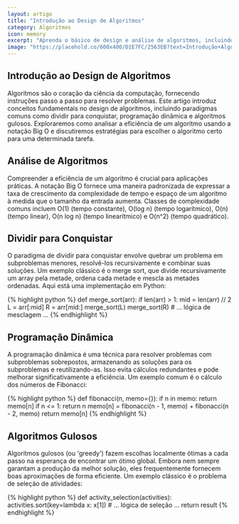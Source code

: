 ```yaml
---
layout: artigo
title: "Introdução ao Design de Algoritmos"
category: Algoritmos
icon: memory
excerpt: "Aprenda o básico de design e análise de algoritmos, incluindo paradigmas comuns como dividir para conquistar, programação dinâmica e algoritmos gulosos."
image: "https://placehold.co/600x400/D1E7FC/2563EB?text=Introdução+Algoritmos"
---
```


<article>
    <h1 class="text-4xl font-extrabold tracking-tight text-[var(--text-primary)] sm:text-5xl">Introdução ao Design de Algoritmos</h1>
    <p class="mt-6 text-lg text-[var(--text-secondary)]">
        Algoritmos são o coração da ciência da computação, fornecendo instruções passo a passo para resolver problemas. Este artigo introduz conceitos fundamentais no design de algoritmos, incluindo paradigmas comuns como dividir para conquistar, programação dinâmica e algoritmos gulosos. Exploraremos como analisar a eficiência de um algoritmo usando a notação Big O e discutiremos estratégias para escolher o algoritmo certo para uma determinada tarefa.
    </p>
    <section class="pt-10" id="algorithm-analysis">
        <h2 class="text-3xl font-bold tracking-tight text-[var(--text-primary)]">Análise de Algoritmos</h2>
        <p class="mt-4 text-lg text-[var(--text-secondary)]">
            Compreender a eficiência de um algoritmo é crucial para aplicações práticas. A notação Big O fornece uma maneira padronizada de expressar a taxa de crescimento da complexidade de tempo e espaço de um algoritmo à medida que o tamanho da entrada aumenta. Classes de complexidade comuns incluem O(1) (tempo constante), O(log n) (tempo logarítmico), O(n) (tempo linear), O(n log n) (tempo linearítmico) e O(n^2) (tempo quadrático).
        </p>
    </section>
    <section class="pt-10" id="divide-and-conquer">
        <h2 class="text-3xl font-bold tracking-tight text-[var(--text-primary)]">Dividir para Conquistar</h2>
        <p class="mt-4 text-lg text-[var(--text-secondary)]">
            O paradigma de dividir para conquistar envolve quebrar um problema em subproblemas menores, resolvê-los recursivamente e combinar suas soluções. Um exemplo clássico é o merge sort, que divide recursivamente um array pela metade, ordena cada metade e mescla as metades ordenadas. Aqui está uma implementação em Python:
        </p>
{% highlight python %}
def merge_sort(arr):
    if len(arr) > 1:
        mid = len(arr) // 2
        L = arr[:mid]
        R = arr[mid:]
        merge_sort(L)
        merge_sort(R)
        # ... lógica de mesclagem ...
{% endhighlight %}
    </section>
    <section class="pt-10" id="dynamic-programming">
        <h2 class="text-3xl font-bold tracking-tight text-[var(--text-primary)]">Programação Dinâmica</h2>
        <p class="mt-4 text-lg text-[var(--text-secondary)]">A programação dinâmica é uma técnica para resolver problemas com subproblemas sobrepostos, armazenando as soluções para os subproblemas e reutilizando-as. Isso evita cálculos redundantes e pode melhorar significativamente a eficiência. Um exemplo comum é o cálculo dos números de Fibonacci:</p>
{% highlight python %}
def fibonacci(n, memo={}):
    if n in memo:
        return memo[n]
    if n <= 1:
        return n
    memo[n] = fibonacci(n - 1, memo) + fibonacci(n - 2, memo)
    return memo[n]
{% endhighlight %}
    </section>
    <section class="pt-10" id="greedy-algorithms">
        <h2 class="text-3xl font-bold tracking-tight text-[var(--text-primary)]">Algoritmos Gulosos</h2>
        <p class="mt-4 text-lg text-[var(--text-secondary)]">Algoritmos gulosos (ou 'greedy') fazem escolhas localmente ótimas a cada passo na esperança de encontrar um ótimo global. Embora nem sempre garantam a produção da melhor solução, eles frequentemente fornecem boas aproximações de forma eficiente. Um exemplo clássico é o problema de seleção de atividades:</p>
{% highlight python %}
def activity_selection(activities):
    activities.sort(key=lambda x: x[1])
    # ... lógica de seleção ...
    return result
{% endhighlight %}
    </section>
</article>
